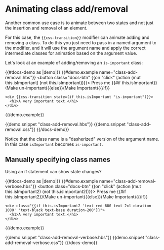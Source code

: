 # Animating class add/removal

Another common use case is to animate between two states and not just the insertion and removal of an element.

For this case, the `{{css-transition}}` modifier can animate adding and removing a class.
To do this you just need to pass in a named argument to the modifier, and it will use the argument name and apply
the correct intermediate classes for animation based on the argument value.

Let's look at an example of adding/removing an `is-important` class:

{{#docs-demo as |demo|}}
  {{#demo.example name="class-add-removal.hbs"}}
    <button class="docs-btn" {{on "click" (action (mut this.isImportant) (not this.isImportant))}}>
      Press me {{#if this.isImportant}}(Make un-important){{else}}(Make Important){{/if}}
    </button>

    <div {{css-transition state=(if this.isImportant "is-important")}}>
      <h1>A very important text.</h1>
    </div>

  {{/demo.example}}

  {{demo.snippet "class-add-removal.hbs"}}
  {{demo.snippet "class-add-removal.css"}}
{{/docs-demo}}

<aside>
  Notice that the class name is a "dasherized" version of the argument name.
  In this case <code>isImportant</code> becomes <code>is-important</code>.
</aside>

## **Manually specifying class names**

Using an if statement can show state changes?

{{#docs-demo as |demo|}}
  {{#demo.example name="class-add-removal-verbose.hbs"}}
    <button class="docs-btn" {{on "click" (action (mut this.isImportant2) (not this.isImportant2))}}>
      Press me {{#if this.isImportant2}}(Make un-important){{else}}(Make Important){{/if}}
    </button>

    <div class="{{if this.isImportant2 'text-red-600 text-2xl duration-1000' 'text-black text-base duration-200'}}">
      <h1>A very important text.</h1>
    </div>

  {{/demo.example}}

  {{demo.snippet "class-add-removal-verbose.hbs"}}
  {{demo.snippet "class-add-removal-verbose.css"}}
{{/docs-demo}}
